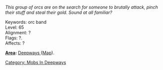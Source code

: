 *This group of orcs are on the search for someone to brutally attack,
pinch their stuff and steal their gold. Sound at all familiar?*

Keywords: orc band  
Level: 65  
Alignment: ?  
Flags: ?.  
Affects: ?  
  
  
  
**[Area](:Category:_Areas "wikilink"):** [Deepways
](:Category:_Deepways "wikilink") ([Map](Deepways_Map "wikilink")).  

[Category: Mobs In Deepways](Category:_Mobs_In_Deepways "wikilink")
